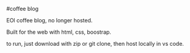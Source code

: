 #coffee blog    

EOl coffee blog, no longer hosted.

Built for the web with html, css, boostrap.

to run, just download with zip or git clone, then host locally in vs code.

